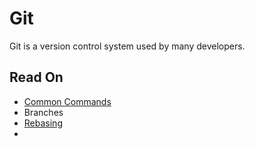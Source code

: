 # Git
Git is a version control system used by many developers. 

## Read On
- [Common Commands](./commands.md)
- Branches
- [Rebasing](./rebasing.md)
- 
